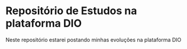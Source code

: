 # Repositório de Estudos na plataforma DIO
Neste repositório estarei postando minhas evoluções na plataforma DIO


